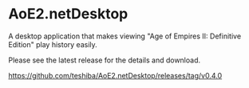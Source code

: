 # AoE2.netDesktop
A desktop application that makes viewing "Age of Empires II: Definitive Edition" play history easily.

Please see the latest release for the details and download.  

https://github.com/teshiba/AoE2.netDesktop/releases/tag/v0.4.0
